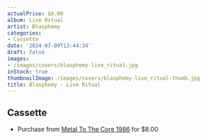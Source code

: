 ```yaml
---
actualPrice: $8.00
album: Live Ritual
artist: Blasphemy
categories:
- Cassette
date: '2024-07-09T13:44:34'
draft: false
images:
- /images/covers/blasphemy-live_ritual.jpg
inStock: true
thumbnailImage: /images/covers/blasphemy-live_ritual-thumb.jpg
title: Blasphemy - Live Ritual
---
```


## Cassette
* Purchase from [Metal To The Core 1986](https://metaltothecore1986.com/shop/blasphemy-live-ritual-cassette/) for $8.00
